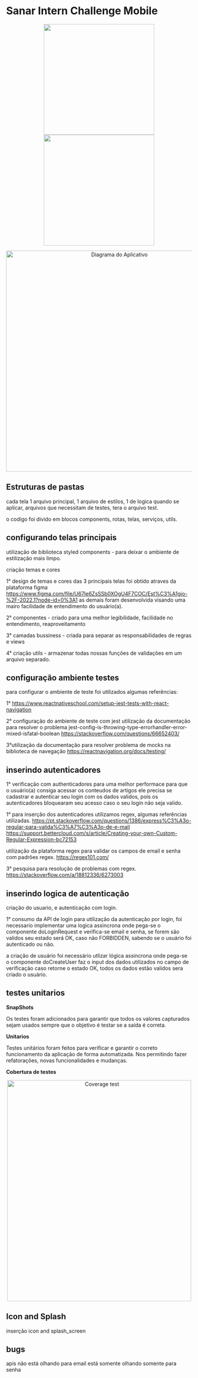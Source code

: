 # Sanar Intern Challenge Mobile


<p flex-direction: row; align="center">
  <img width="300" src="screenshots\tela1.gif"/>
  <img width="300" src="screenshots\tela1.gif"/>
</p>


<div align="center">
  <img src="screenshots\sanar_app_diagram.png" alt="Diagrama do Aplicativo" height="599" width="599"/>
</div>

## Estruturas de pastas

cada tela 1 arquivo principal, 1 arquivo de estilos, 1 de logica quando se aplicar,
arquivos que necessitam de testes, tera o arquivo test.

o codigo foi divido em blocos components, rotas, telas, serviços, utils.

## configurando telas principais

utilização de biblioteca styled components - para deixar o ambiente de estilização mais limpo.

criação temas e cores

1° design de temas e cores das 3 principais telas foi obtido atraves da plataforma figma 
https://www.figma.com/file/U67le6ZsSSb0XOgU4F7COC/Est%C3%A1gio-%2F-2022.1?node-id=0%3A1
as demais foram desenvolvida visando uma mairo facilidade de entendimento do usuário(a).

2° componentes - criado para uma melhor legibilidade, facilidade no entendimento, reaproveitamento

3° camadas bussiness - criada para separar as responsabilidades de regras e views

4° criação utils - armazenar todas nossas funções de validações em um arquivo separado.

## configuração ambiente testes

para configurar o ambiente de teste
foi utilizados algumas referências:

1° https://www.reactnativeschool.com/setup-jest-tests-with-react-navigation

2° configuração do ambiente de teste com jest
utilização da documentação para resolver o problema jest-config-is-throwing-type-errorhandler-error-mixed-isfatal-boolean
https://stackoverflow.com/questions/66652403/

3°utilização da documentação para resolver problema de mocks na biblioteca de navegação
https://reactnavigation.org/docs/testing/

## inserindo autenticadores

1° verificação com authenticadores para uma melhor performace
para que o usuário(a) consiga acessar os conteudos de artigos ele precisa se cadastrar e autenticar seu login com os dados validos, pois os autenticadores bloquearam seu acesso caso o seu login não seja valido.

1° para inserção dos autenticadores utilizamos regex,
algumas referências utilizadas.
https://pt.stackoverflow.com/questions/1386/express%C3%A3o-regular-para-valida%C3%A7%C3%A3o-de-e-mail
https://support.bettercloud.com/s/article/Creating-your-own-Custom-Regular-Expression-bc72153

utilização da plataforma regex para validar os campos de email e senha com padrões regex.
https://regex101.com/

3° pesquisa para resolução de problemas com regex.
https://stackoverflow.com/a/18812336/6273003

## inserindo logica de autenticação

criação do usuario, e autenticação com login.

1° consumo da API de login
para utilização da autenticação por login, foi necessario implementar uma logica assincrona onde pega-se o componente doLoginRequest e verifica-se email e senha, se forem são valídos seu estado será OK, caso não FORBIDDEN, sabendo se o usuário foi autenticado ou não.

a criação de usuário foi necessário utlizar lógica assincrona onde pega-se o componente doCreateUser faz o input dos dados utilizados no campo de verificação caso retorne o estado OK, todos os dados estão validos sera criado o usuário.

## testes unitarios 

**SnapShots**

Os testes foram adicionados para garantir que todos os valores capturados sejam usados sempre que o objetivo é testar se a saída é correta.

**Unitarios**

Testes unitários foram feitos para verificar e garantir o correto funcionamento da aplicação de forma automatizada. Nos permitindo fazer refatorações, novas funcionalidades e mudanças.

**Cobertura de testes**

<div align="center">
  <img src="screenshots\test_coverage.png" alt="Coverage test" height="599" width="499"/>
</div>


## Icon and Splash
inserção icon and splash_screen

## bugs
apis não está olhando para email está somente olhando somente para senha